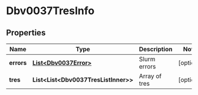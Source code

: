 

# Dbv0037TresInfo


## Properties

| Name | Type | Description | Notes |
|------------ | ------------- | ------------- | -------------|
|**errors** | [**List&lt;Dbv0037Error&gt;**](Dbv0037Error.md) | Slurm errors |  [optional] |
|**tres** | **List&lt;List&lt;Dbv0037TresListInner&gt;&gt;** | Array of tres |  [optional] |



